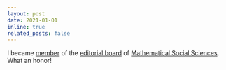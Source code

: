 ```yaml
---
layout: post
date: 2021-01-01
inline: true
related_posts: false
---
```


I became [member](https://www.journals.elsevier.com/mathematical-social-sciences/editorial-board/f-huettner) of the [editorial board](https://www.journals.elsevier.com/mathematical-social-sciences/editorial-board) of [Mathematical Social Sciences](https://www.journals.elsevier.com/mathematical-social-sciences). What an honor!